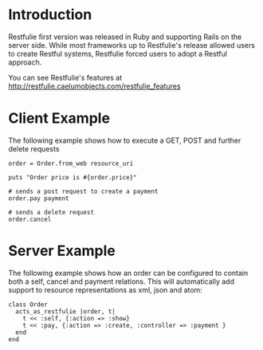 # Introduction #

Restfulie first version was released in Ruby and supporting Rails on the server side.
While most frameworks up to Restfulie's release allowed users to create Restful systems, Restfulie forced users to adopt a Restful approach.

You can see Restfulie's features at http://restfulie.caelumobjects.com/restfulie_features

# Client Example #

The following example shows how to execute a GET, POST and further delete requests

```
order = Order.from_web resource_uri

puts "Order price is #{order.price}"

# sends a post request to create a payment
order.pay payment

# sends a delete request
order.cancel
```

# Server Example #

The following example shows how an order can be configured to contain both a self, cancel and payment relations. This will automatically add support to resource representations as xml, json and atom:

```
class Order
  acts_as_restfulie |order, t|
    t << :self, {:action => :show}
    t << :pay, {:action => :create, :controller => :payment }
  end
end
```